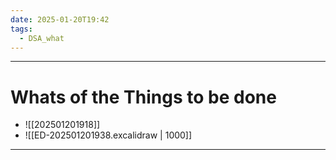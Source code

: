 ```yaml
---
date: 2025-01-20T19:42
tags:
  - DSA_what
---
```

---
# Whats of the Things to be done 
- ![[202501201918]]
- ![[ED-202501201938.excalidraw | 1000]]
---
